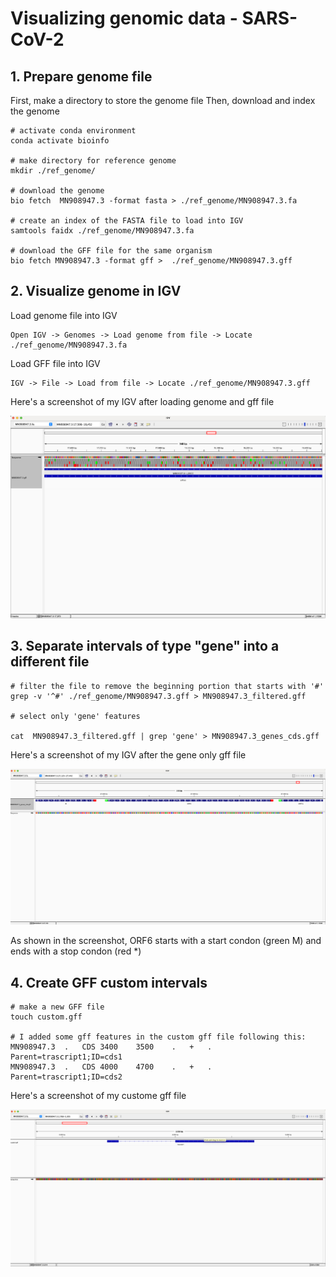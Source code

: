 # Visualizing genomic data  - SARS-CoV-2

## 1. Prepare genome file
First, make a directory to store the genome file
Then, download and index the genome
```
# activate conda environment
conda activate bioinfo

# make directory for reference genome
mkdir ./ref_genome/ 

# download the genome
bio fetch  MN908947.3 -format fasta > ./ref_genome/MN908947.3.fa

# create an index of the FASTA file to load into IGV
samtools faidx ./ref_genome/MN908947.3.fa 

# download the GFF file for the same organism
bio fetch MN908947.3 -format gff >  ./ref_genome/MN908947.3.gff
```
## 2. Visualize genome in IGV
Load genome file into IGV
```
Open IGV -> Genomes -> Load genome from file -> Locate ./ref_genome/MN908947.3.fa
```

Load GFF file into IGV
```
IGV -> File -> Load from file -> Locate ./ref_genome/MN908947.3.gff
```

Here's a screenshot of my IGV after loading genome and gff file

![IGV_1](IGV_screenshot-1.png)


## 3. Separate intervals of type "gene" into a different file

```
# filter the file to remove the beginning portion that starts with '#'
grep -v '^#' ./ref_genome/MN908947.3.gff > MN908947.3_filtered.gff

# select only 'gene' features

cat  MN908947.3_filtered.gff | grep 'gene' > MN908947.3_genes_cds.gff

```
Here's a screenshot of my IGV after the gene only gff file

![IGV_2](IGV_screenshot-2.png)

As shown in the screenshot, ORF6 starts with a start condon (green M) and ends with a stop condon (red *)

## 4. Create GFF custom intervals
```
# make a new GFF file
touch custom.gff

# I added some gff features in the custom gff file following this:
MN908947.3	.	CDS	3400	3500	.	+	.	Parent=trascript1;ID=cds1
MN908947.3	.	CDS	4000	4700	.	+	.	Parent=trascript1;ID=cds2
```

Here's a screenshot of my custome gff file

![IGV_3](IGV_screenshot-3.png)


